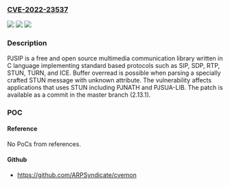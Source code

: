 ### [CVE-2022-23537](https://cve.mitre.org/cgi-bin/cvename.cgi?name=CVE-2022-23537)
![](https://img.shields.io/static/v1?label=Product&message=pjproject&color=blue)
![](https://img.shields.io/static/v1?label=Version&message=%3D%20%3C%3D%202.13%20&color=brighgreen)
![](https://img.shields.io/static/v1?label=Vulnerability&message=CWE-122%3A%20Heap-based%20Buffer%20Overflow&color=brighgreen)

### Description

PJSIP is a free and open source multimedia communication library written in C language implementing standard based protocols such as SIP, SDP, RTP, STUN, TURN, and ICE. Buffer overread is possible when parsing a specially crafted STUN message with unknown attribute. The vulnerability affects applications that uses STUN including PJNATH and PJSUA-LIB. The patch is available as a commit in the master branch (2.13.1).

### POC

#### Reference
No PoCs from references.

#### Github
- https://github.com/ARPSyndicate/cvemon

